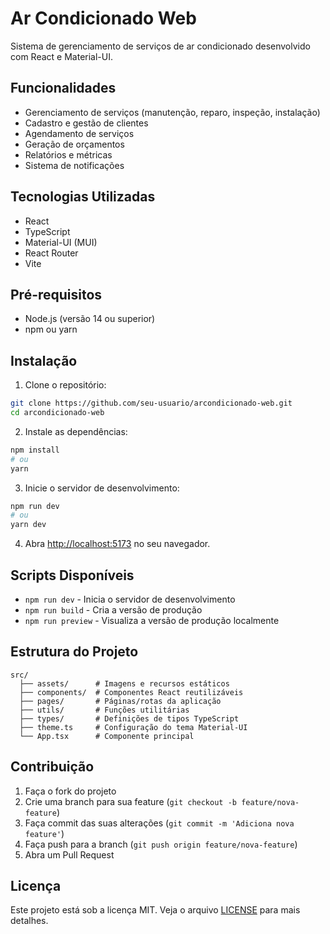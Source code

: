 # Ar Condicionado Web

Sistema de gerenciamento de serviços de ar condicionado desenvolvido com React e Material-UI.

## Funcionalidades

- Gerenciamento de serviços (manutenção, reparo, inspeção, instalação)
- Cadastro e gestão de clientes
- Agendamento de serviços
- Geração de orçamentos
- Relatórios e métricas
- Sistema de notificações

## Tecnologias Utilizadas

- React
- TypeScript
- Material-UI (MUI)
- React Router
- Vite

## Pré-requisitos

- Node.js (versão 14 ou superior)
- npm ou yarn

## Instalação

1. Clone o repositório:
```bash
git clone https://github.com/seu-usuario/arcondicionado-web.git
cd arcondicionado-web
```

2. Instale as dependências:
```bash
npm install
# ou
yarn
```

3. Inicie o servidor de desenvolvimento:
```bash
npm run dev
# ou
yarn dev
```

4. Abra [http://localhost:5173](http://localhost:5173) no seu navegador.

## Scripts Disponíveis

- `npm run dev` - Inicia o servidor de desenvolvimento
- `npm run build` - Cria a versão de produção
- `npm run preview` - Visualiza a versão de produção localmente

## Estrutura do Projeto

```
src/
  ├── assets/      # Imagens e recursos estáticos
  ├── components/  # Componentes React reutilizáveis
  ├── pages/       # Páginas/rotas da aplicação
  ├── utils/       # Funções utilitárias
  ├── types/       # Definições de tipos TypeScript
  ├── theme.ts     # Configuração do tema Material-UI
  └── App.tsx      # Componente principal
```

## Contribuição

1. Faça o fork do projeto
2. Crie uma branch para sua feature (`git checkout -b feature/nova-feature`)
3. Faça commit das suas alterações (`git commit -m 'Adiciona nova feature'`)
4. Faça push para a branch (`git push origin feature/nova-feature`)
5. Abra um Pull Request

## Licença

Este projeto está sob a licença MIT. Veja o arquivo [LICENSE](LICENSE) para mais detalhes.
